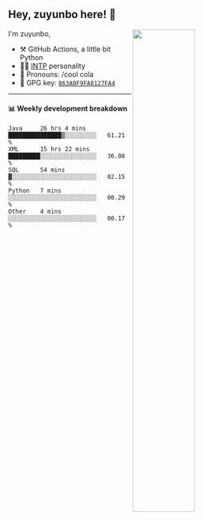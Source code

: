 

## Hey, zuyunbo here! :wave: 
[<img align="right" width="50%" src="https://github-readme-stats.vercel.app/api?username=zuyunbo&theme=dark&show_icons=true">](https://metrics.lecoq.io/ouuan?template=classic)

I'm zuyunbo,

-   :hammer_and_pick: GitHub Actions, a little bit Python
-   :man_scientist: [INTP](https://www.16personalities.com/profiles/3302586f07ca3) personality
-   :man: Pronouns: /cool cola
-   :key: GPG key: [`863A0F9FA8127FA4`](https://github.com/zuyunbo.gpg)

---

#### :bar_chart: Weekly development breakdown
<!--START_SECTION:waka-->
```text
Java     26 hrs 4 mins   ███████████████▒░░░░░░░░░   61.21 % 
XML      15 hrs 22 mins  █████████░░░░░░░░░░░░░░░░   36.08 % 
SQL      54 mins         ▓░░░░░░░░░░░░░░░░░░░░░░░░   02.15 % 
Python   7 mins          ░░░░░░░░░░░░░░░░░░░░░░░░░   00.29 % 
Other    4 mins          ░░░░░░░░░░░░░░░░░░░░░░░░░   00.17 % 
```
<!--END_SECTION:waka-->

